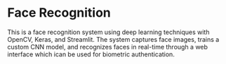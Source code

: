 # Face Recognition

This is a face recognition system using deep learning techniques with OpenCV, Keras, and Streamlit. The system captures face images, trains a custom CNN model, and recognizes faces in real-time through a web interface which ican be used for biometric authentication.



